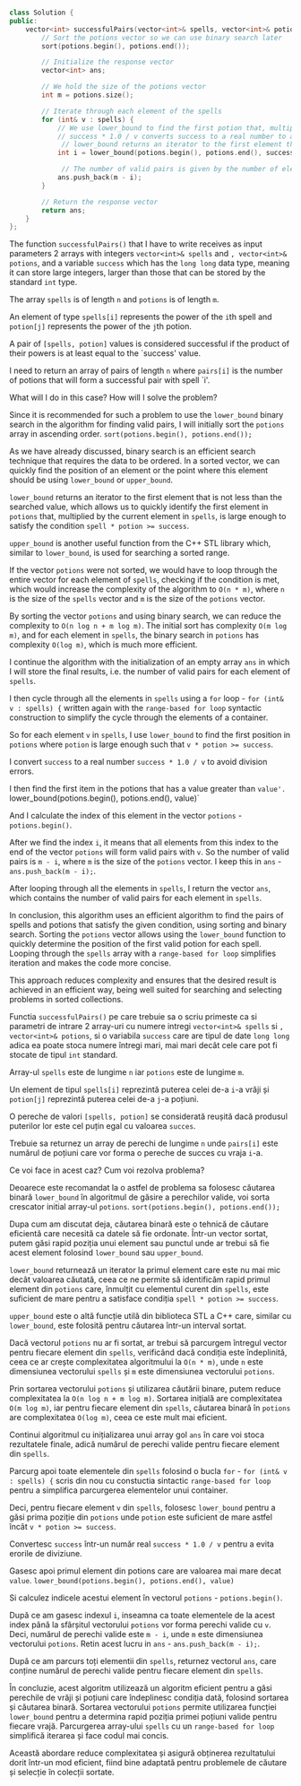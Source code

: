 ```cpp 

class Solution {
public:
    vector<int> successfulPairs(vector<int>& spells, vector<int>& potions, long long success) {
        // Sort the potions vector so we can use binary search later
        sort(potions.begin(), potions.end());

        // Initialize the response vector
        vector<int> ans;

        // We hold the size of the potions vector
        int m = potions.size();

        // Iterate through each element of the spells
        for (int& v : spells) {
            // We use lower_bound to find the first potion that, multiplied by v, is >= success 
            // success * 1.0 / v converts success to a real number to avoid division errors
             // lower_bound returns an iterator to the first element that is >= the given value
            int i = lower_bound(potions.begin(), potions.end(), success * 1.0 / v) - potions.begin();

             // The number of valid pairs is given by the number of elements from position i to the end of the potions vector
            ans.push_back(m - i);
        }

        // Return the response vector
        return ans;
    }
};

```

The function `successfulPairs()` that I have to write receives as input parameters 2 arrays with integers `vector<int>& spells` and `, vector<int>& potions`, and a variable `success` which has the `long long` data type, meaning it can store large integers, larger than those that can be stored by the standard `int` type.

The array `spells` is of length `n` and `potions` is of length `m`.

An element of type `spells[i]` represents the power of the `i`th spell and `potion[j]` represents the power of the `j`th potion.

A pair of `[spells, potion]` values ​​is considered successful if the product of their powers is at least equal to the `success' value.

I need to return an array of pairs of length `n` where `pairs[i]` is the number of potions that will form a successful pair with spell `i'.

What will I do in this case? How will I solve the problem?

Since it is recommended for such a problem to use the `lower_bound` binary search in the algorithm for finding valid pairs, I will initially sort the `potions` array in ascending order.
`sort(potions.begin(), potions.end());`

As we have already discussed, binary search is an efficient search technique that requires the data to be ordered. In a sorted vector, we can quickly find the position of an element or the point where this element should be using `lower_bound` or `upper_bound`.

`lower_bound` returns an iterator to the first element that is not less than the searched value, which allows us to quickly identify the first element in `potions` that, multiplied by the current element in `spells`, is large enough to satisfy the condition `spell * potion >= success`.

`upper_bound` is another useful function from the C++ STL library which, similar to `lower_bound`, is used for searching a sorted range.


If the vector `potions` were not sorted, we would have to loop through the entire vector for each element of `spells`, checking if the condition is met, which would increase the complexity of the algorithm to `O(n * m)`, where `n` is the size of the `spells` vector and `m` is the size of the `potions` vector.

By sorting the vector `potions` and using binary search, we can reduce the complexity to `O(n log n + m log m)`. The initial sort has complexity `O(m log m)`, and for each element in `spells`, the binary search in `potions` has complexity `O(log m)`, which is much more efficient.

I continue the algorithm with the initialization of an empty array `ans` in which I will store the final results, i.e. the number of valid pairs for each element of `spells`.

I then cycle through all the elements in `spells` using a `for` loop - `for (int& v : spells) {` written again with the `range-based for loop` syntactic construction to simplify the cycle through the elements of a container.

So for each element `v` in `spells`, I use `lower_bound` to find the first position in `potions` where `potion` is large enough such that `v * potion >= success`.

I convert `success` to a real number `success * 1.0 / v` to avoid division errors.

I then find the first item in the potions that has a value greater than `value'.
`lower_bound(potions.begin(), potions.end(), value)`

And I calculate the index of this element in the vector `potions` - `potions.begin()`.

After we find the index `i`, it means that all elements from this index to the end of the vector `potions` will form valid pairs with `v`. So the number of valid pairs is `m - i`, where `m` is the size of the `potions` vector. I keep this in `ans` - `ans.push_back(m - i);`.

After looping through all the elements in `spells`, I return the vector `ans`, which contains the number of valid pairs for each element in `spells`.

In conclusion, this algorithm uses an efficient algorithm to find the pairs of spells and potions that satisfy the given condition, using sorting and binary search. Sorting the `potions` vector allows using the `lower_bound` function to quickly determine the position of the first valid potion for each spell. Looping through the `spells` array with a `range-based for loop` simplifies iteration and makes the code more concise.

This approach reduces complexity and ensures that the desired result is achieved in an efficient way, being well suited for searching and selecting problems in sorted collections.


Functia `successfulPairs()` pe care trebuie sa o scriu primeste ca si parametri de intrare 2 array-uri cu numere intregi `vector<int>& spells` si `, vector<int>& potions`, si o variabila `success` care are tipul de date `long long` adica ea poate stoca numere întregi mari, mai mari decât cele care pot fi stocate de tipul `int` standard.

Array-ul `spells` este de lungime `n` iar `potions` este de lungime `m`.

Un element de tipul `spells[i]` reprezintă puterea celei de-a `i`-a vrăji și `potion[j]` reprezintă puterea celei de-a `j`-a poțiuni.

O pereche de valori `[spells, potion]` se considerată reușită dacă produsul puterilor lor este cel puțin egal cu valoarea `succes`.

Trebuie sa returnez un array de perechi de lungime `n` unde `pairs[i]` este numărul de poțiuni care vor forma o pereche de succes cu vraja `i`-a.

Ce voi face in acest caz? Cum voi rezolva problema?

Deoarece este recomandat la o astfel de problema sa folosesc căutarea binară `lower_bound` în algoritmul de găsire a perechilor valide, voi sorta crescator initial array-ul `potions`.
`sort(potions.begin(), potions.end());`

Dupa cum am discutat deja, căutarea binară este o tehnică de căutare eficientă care necesită ca datele să fie ordonate. Într-un vector sortat, putem găsi rapid poziția unui element sau punctul unde ar trebui să fie acest element folosind `lower_bound` sau `upper_bound`.

`lower_bound` returnează un iterator la primul element care este nu mai mic decât valoarea căutată, ceea ce ne permite să identificăm rapid primul element din `potions` care, înmulțit cu elementul curent din `spells`, este suficient de mare pentru a satisface condiția `spell * potion >= success`.

`upper_bound` este o altă funcție utilă din biblioteca STL a C++ care, similar cu `lower_bound`, este folosită pentru căutarea într-un interval sortat.

Dacă vectorul `potions` nu ar fi sortat, ar trebui să parcurgem întregul vector pentru fiecare element din `spells`, verificând dacă condiția este îndeplinită, ceea ce ar crește complexitatea algoritmului la `O(n * m)`, unde `n` este dimensiunea vectorului `spells` și `m` este dimensiunea vectorului `potions`.

Prin sortarea vectorului `potions` și utilizarea căutării binare, putem reduce complexitatea la `O(n log n + m log m)`. Sortarea inițială are complexitatea `O(m log m)`, iar pentru fiecare element din `spells`, căutarea binară în `potions` are complexitatea `O(log m)`, ceea ce este mult mai eficient.

Continui algoritmul cu inițializarea unui array gol `ans` în care voi stoca rezultatele finale, adică numărul de perechi valide pentru fiecare element din `spells`.

Parcurg apoi toate elementele din `spells` folosind o bucla `for` - `for (int& v : spells) {` scris din nou cu constuctia sintactic `range-based for loop` pentru a simplifica parcurgerea elementelor unui container.

Deci, pentru fiecare element `v` din `spells`, folosesc `lower_bound` pentru a găsi prima poziție din `potions` unde `potion` este suficient de mare astfel încât `v * potion >= success`.

Convertesc `success` într-un număr real `success * 1.0 / v` pentru a evita erorile de diviziune.

Gasesc apoi primul element din potions care are valoarea mai mare decat `value`.
`lower_bound(potions.begin(), potions.end(), value)`

Si calculez indicele acestui element în vectorul `potions` - `potions.begin()`.

După ce am gasesc indexul `i`, inseamna ca toate elementele de la acest index până la sfârșitul vectorului `potions` vor forma perechi valide cu `v`. Deci, numărul de perechi valide este `m - i`, unde `m` este dimensiunea vectorului `potions`. Retin acest lucru in `ans` - `ans.push_back(m - i);`.

După ce am parcurs toți elementii din `spells`, returnez vectorul `ans`, care conține numărul de perechi valide pentru fiecare element din `spells`.

În concluzie, acest algoritm utilizează un algoritm eficient pentru a găsi perechile de vrăji și poțiuni care îndeplinesc condiția dată, folosind sortarea și căutarea binară. Sortarea vectorului `potions` permite utilizarea funcției `lower_bound` pentru a determina rapid poziția primei poțiuni valide pentru fiecare vrajă. Parcurgerea array-ului `spells` cu un `range-based for loop` simplifică iterarea și face codul mai concis.

Această abordare reduce complexitatea și asigură obținerea rezultatului dorit într-un mod eficient, fiind bine adaptată pentru problemele de căutare și selecție în colecții sortate.